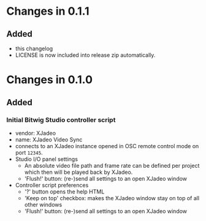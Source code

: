 # Changes in 0.1.1

## Added

- this changelog
- LICENSE is now included into release zip automatically.

# Changes in 0.1.0

## Added

### Initial Bitwig Studio controller script
  - vendor: XJadeo
  - name: XJadeo Video Sync
  - connects to an XJadeo instance opened in OSC remote control mode on port `12345`.
  - Studio I/O panel settings
    - An absolute video file path and frame rate can be defined per project which then will be played back by XJadeo.
    - 'Flush!' button: (re-)send all settings to an open XJadeo window
  - Controller script preferences
    - '?' button opens the help HTML
    - 'Keep on top' checkbox: makes the XJadeo window stay on top of all other windows
    - 'Flush!' button: (re-)send all settings to an open XJadeo window
